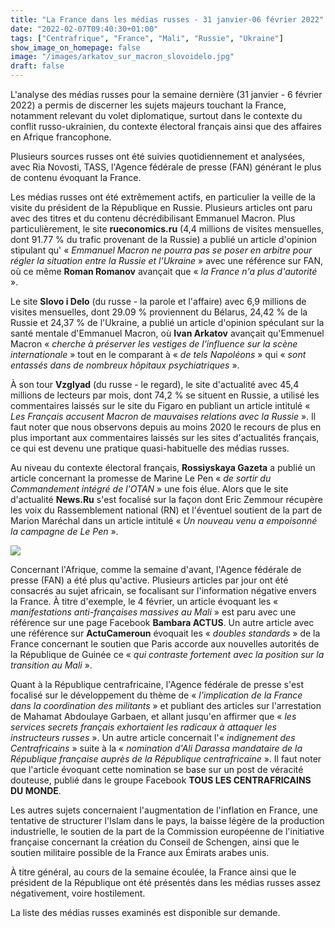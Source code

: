 ```yaml
---
title: "La France dans les médias russes - 31 janvier-06 février 2022"
date: "2022-02-07T09:40:30+01:00"
tags: ["Centrafrique", "France", "Mali", "Russie", "Ukraine"]
show_image_on_homepage: false
image: "/images/arkatov_sur_macron_slovoidelo.jpg"
draft: false
---
```


L'analyse des médias russes pour la semaine dernière (31 janvier - 6 février 2022) a permis de discerner les sujets majeurs touchant la France, notamment relevant du volet diplomatique, surtout dans le contexte du conflit russo-ukrainien, du contexte électoral français ainsi que des affaires en Afrique francophone.

Plusieurs sources russes ont été suivies quotidiennement et analysées, avec Ria Novosti, TASS, l'Agence fédérale de presse (FAN) générant le plus de contenu évoquant la France.

Les médias russes ont été extrêmement actifs, en particulier la veille de la visite du président de la République en Russie. Plusieurs articles ont paru avec des titres et du contenu décrédibilisant Emmanuel Macron. Plus particulièrement, le site **rueconomics.ru** (4,4 millions de visites mensuelles, dont 91.77 % du trafic provenant de la Russie) a publié un article d'opinion stipulant qu' « *Emmanuel Macron ne pourra pas se poser en arbitre pour régler la situation entre la Russie et l'Ukraine* » avec une référence sur FAN, où ce même **Roman Romanov** avançait que « *la France n'a plus d'autorité* ».

Le site **Slovo i Delo** (du russe - la parole et l'affaire) avec 6,9 millions de visites mensuelles, dont 29.09 % proviennent du Bélarus, 24,42 % de la Russie et 24,37 % de l'Ukraine, a publié un article d'opinion spéculant sur la santé mentale d'Emmanuel Macron, où **Ivan Arkatov** avançait qu'Emmenuel Macron « *cherche à préserver les vestiges de l'influence sur la scène internationale* » tout en le comparant à « *de tels Napoléons* » qui « *sont entassés dans de nombreux hôpitaux psychiatriques* ».

À son tour **Vzglyad** (du russe - le regard), le site d'actualité avec 45,4 millions de lecteurs par mois, dont 74,2 % se situent en Russie, a utilisé les commentaires laissés sur le site du Figaro en publiant un article intitulé « *Les Français accusent Macron de mauvaises relations avec la Russie* ». Il faut noter que nous observons depuis au moins 2020 le recours de plus en plus important aux commentaires laissés sur les sites d'actualités français, ce qui est devenu une pratique quasi-habituelle des médias russes.

Au niveau du contexte électoral français, **Rossiyskaya Gazeta** a publié un article concernant la promesse de Marine Le Pen « *de sortir du Commandement intégré de l'OTAN* » une fois élue. Alors que le site d'actualité **News.Ru** s'est focalisé sur la façon dont Eric Zemmour récupère les voix du Rassemblement national (RN) et l'éventuel soutient de la part de Marion Maréchal dans un article intitulé « *Un nouveau venu a empoisonné la campagne de Le Pen* ».

![](/images/manifestation_antifrancaise_mali_riafan.jpg)

Concernant l'Afrique, comme la semaine d'avant, l'Agence fédérale de presse (FAN) a été plus qu'active. Plusieurs articles par jour ont été consacrés au sujet africain, se focalisant sur l'information négative envers la France. À titre d'exemple, le 4 février, un article évoquant les « *manifestations anti-françaises massives au Mali* » est paru avec une référence sur une page Facebook **Bambara ACTUS**. Un autre article avec une référence sur **ActuCameroun** évoquait les « *doubles standards* » de la France concernant le soutien que Paris accorde aux nouvelles autorités de la République de Guinée ce « *qui contraste fortement avec la position sur la transition au Mali* ».

Quant à la République centrafricaine, l'Agence fédérale de presse s'est focalisé sur le développement du thème de « *l'implication de la France dans la coordination des militants* » et publiant des articles sur l'arrestation de Mahamat Abdoulaye Garbaen, et allant jusqu'en affirmer que « *les services secrets français exhortaient les radicaux à attaquer les instructeurs russes* ». Un autre article concernait l'« *indignement des Centrafricains* » suite à la « *nomination d'Ali Darassa mandataire de la République française auprès de la République centrafricaine* ». Il faut noter que l'article évoquant cette nomination se base sur un post de véracité douteuse, publié dans le groupe Facebook **TOUS LES CENTRAFRICAINS DU MONDE**.

Les autres sujets concernaient l'augmentation de l'inflation en France, une tentative de structurer l'Islam dans le pays, la baisse légère de la production industrielle, le soutien de la part de la Commission européenne de l'initiative française concernant la création du Conseil de Schengen, ainsi que le soutien militaire possible de la France aux Émirats arabes unis.

À titre général, au cours de la semaine écoulée, la France ainsi que le président de la République ont été présentés dans les médias russes assez négativement, voire hostilement.

La liste des médias russes examinés est disponible sur demande.